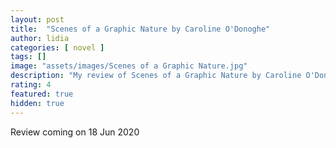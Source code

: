 ```yaml
---
layout: post
title:  "Scenes of a Graphic Nature by Caroline O'Donoghe"
author: lidia
categories: [ novel ]
tags: []
image: "assets/images/Scenes of a Graphic Nature.jpg"
description: "My review of Scenes of a Graphic Nature by Caroline O'Donoghe"
rating: 4
featured: true
hidden: true
---
```


Review coming on 18 Jun 2020